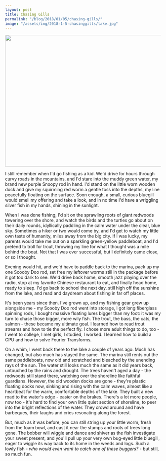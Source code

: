 ```yaml
---
layout: post
title: Chasing Gills
permalink: "/blog/2018/01/05/chasing-gills/"
image: "/assets/img/2018-1-5-chasinggills/lake.jpg"
---
```

<p><img class="size-medium" src="{{ site.baseurl }}/assets/img/2018-1-5-chasinggills/lake.jpg" width="640" height="424" /></p>
<p>I still remember when I'd go fishing as a kid. We'd drive for hours through curvy roads in the mountains, and I'd stare into the muddy green water, my brand new purple Snoopy rod in hand. I'd stand on the little worn wooden dock and give my squirming red worm a  gentle toss into the depths, my line peacefully floating on the surface. Soon enough, a small, curious bluegill would smell my offering and take a look, and in no time I'd have a wriggling silver fish in my hands, shining in the sunlight.</p>
<p>When I was done fishing, I'd sit on the sprawling roots of giant redwoods towering over the shore, and watch the birds and the turtles go about on their daily rounds, idyllically paddling in the calm water under the clear, blue sky. Sometimes a hiker or two would come by, and I'd get to watch my little own taste of humanity, miles away from the big city. If I was lucky, my parents would take me out on a sparkling green-yellow paddleboat, and I'd pretend to troll for trout, throwing my line for what I thought was a mile behind the boat. Not that I was ever successful, but I definitely came close, or so I thought.</p>
<p>Evening would hit, and we'd have to paddle back to the marina, pack up my one Scooby Doo rod, set free my leftover worms still in the package before it got too dark to see. We'd drive back home, smooth jazz playing over the radio, stop at my favorite Chinese restaurant to eat, and finally head home, ready to sleep. I'd go back to school the next day, still high off the sunshine from the lake, and read and daydream about fishing in far off places.</p>
<p>It's been years since then. I've grown up, and my fishing gear grew up alongside me - my Scooby Doo rod went into storage, I got long fiberglass spinning rods, I bought massive floating lures bigger than my foot: it was my turn to chase those bigger, more wily fish. The trout, the bass, the cats, the salmon - these became my ultimate goal. I learned how to read trout streams and how to tie the perfect fly. I chose more adult things to do, too - I went to college, I met girls, I studied, I worked. I learned how to build a CPU and how to solve Fourier Transforms.</p>
<p>On a whim, I went back there to the lake a couple of years ago. Much has changed, but also much has stayed the same. The marina still rents out the same paddleboats, now old and scratched and bleached by the unending rays of the sun. The water still looks much the same as it did years back, untouched by the rains and drought. The trees haven't aged a day - the redwoods still stand there, watching over the shoreline like faithful guardians. However, the old wooden docks are gone - they're plastic floating docks now, sinking and rising with the calm waves, almost like a heartbeat for the warm, comfortable depths of the lake. They built a new road to the water's edge - easier on the brakes. There's a lot more people, now too - it's hard to find your own little quiet section of shoreline, to peer into the bright reflections of the water. They crowd around and have barbeques, their laughs and cries resonating along the forest.</p>
<p>But, much as it was before, you can still string up your little worm, fresh from the foam bowl, and cast it near the stumps and roots of trees long gone. The bobber will wiggle and dance and shiver as the fish investigate your sweet present, and you'll pull up your very own bug-eyed little bluegill, eager to wiggle its way back to its home in the weeds and logs. Such a lowly fish <em>- who would even want to catch one of these buggers? </em>- but still, so much fun.</p>
